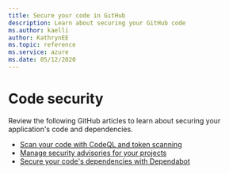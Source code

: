 ```yaml
--- 
title: Secure your code in GitHub 
description: Learn about securing your GitHub code
ms.author: kaelli
author: KathrynEE
ms.topic: reference
ms.service: azure 
ms.date: 05/12/2020
---
```



# Code security

Review the following GitHub articles to learn about securing your application's code and dependencies.

- [Scan your code with CodeQL and token scanning](https://help.github.com/github/finding-security-vulnerabilities-and-errors-in-your-code/automatically-scanning-your-code-for-vulnerabilities-and-errors)  
- [Manage security advisories for your projects](https://help.github.com/github/managing-security-vulnerabilities/managing-security-vulnerabilities-in-your-project)  
- [Secure your code's dependencies with Dependabot](https://help.github.com/github/managing-security-vulnerabilities/managing-vulnerabilities-in-your-projects-dependencies)  

 